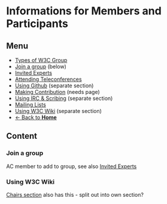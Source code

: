 # Informations for Members and Participants
## Menu
* [Types of W3C Group](group_types.md)
* [Join a group](#) (below)
* [Invited Experts](invited_experts.md)
* [Attending Teleconferences](teleconfs.md)
* [Using Github](../github/index.md) (separate section)
* [Making Contribution](#) (needs page)
* [Using IRC & Scribing](../irc_meetings.md) (separate section)
* [Mailing Lists](mailing_lists.md)
* [Using W3C Wiki](#) (separate section)
* [<- Back to **Home**](../index.md#)

## Content
### Join a group 
AC member to add to group, see also [Invited Experts](invited_experts.md)

### Using W3C Wiki
[Chairs section](../chairs/tools.md#) also has this - split out into own section?

